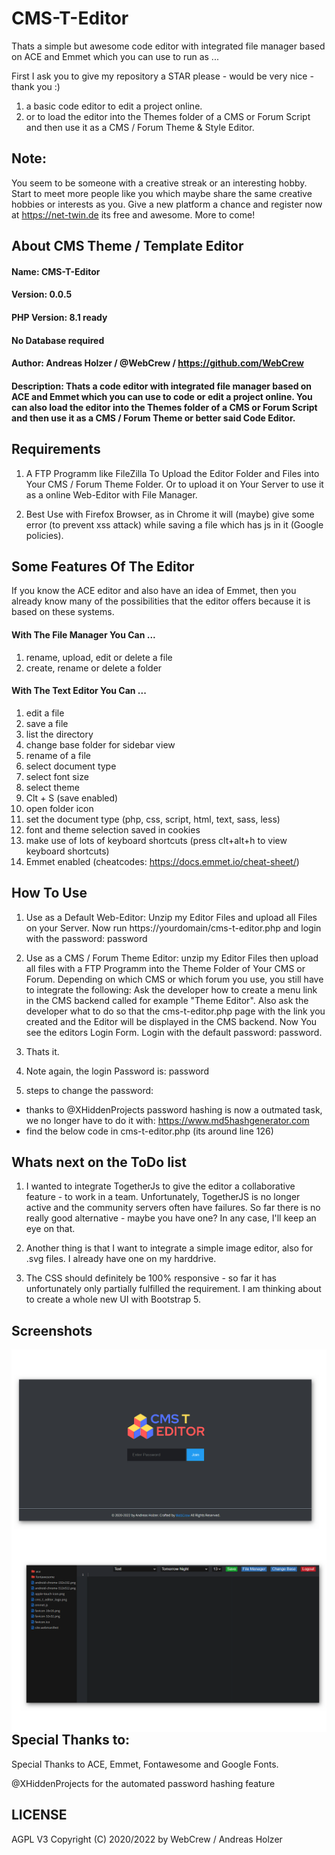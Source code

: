 # CMS-T-Editor


Thats a simple but awesome code editor with integrated file manager based on ACE and Emmet which you can use to run as ...

First I ask you to give my repository a STAR please - would be very nice - thank you :)

1. a basic code editor to edit a project online. 
2. or to load the editor into the Themes folder of a CMS or Forum Script and then use it as a CMS / Forum 
Theme & Style Editor.



## Note:

You seem to be someone with a creative streak or an interesting hobby. Start to meet more people like you which maybe share the same creative hobbies or interests as you. Give a new platform a chance and register now at https://net-twin.de its free and awesome. More to come!


## About CMS Theme / Template Editor
#### Name: CMS-T-Editor
#### Version: 0.0.5
#### PHP Version: 8.1 ready
#### No Database required
#### Author:  Andreas Holzer / @WebCrew / https://github.com/WebCrew
#### Description: Thats a code editor with integrated file manager based on ACE and Emmet which you can use to code or edit a project online. You can also load the editor into the Themes folder of a CMS or Forum Script and then use it as a CMS / Forum Theme or better said Code Editor.



## Requirements

1. A FTP Programm like FileZilla To Upload the Editor Folder and Files into Your CMS / Forum Theme Folder. Or to upload it on Your Server to use it as a online Web-Editor with File Manager.
	
2. Best Use with Firefox Browser, as in Chrome it will (maybe) give some error (to prevent xss attack) while saving a file which has js in it (Google policies).



## Some Features Of The Editor

If you know the ACE editor and also have an idea of Emmet, then you already know many of the possibilities that the editor offers because it is based on these systems. 



#### With The File Manager You Can ...

1. rename, upload, edit or delete a file
2. create, rename or delete a folder



#### With The Text Editor You Can ...

1. edit a file
2. save a file
3. list the directory
4. change base folder for sidebar view
5. rename of a file
6. select document type
7. select font size
8. select theme
9. Clt + S (save enabled)
10. open folder icon
11. set the document type (php, css, script, html, text, sass, less)
12. font and theme selection saved in cookies
13. make use of lots of keyboard shortcuts (press clt+alt+h to view keyboard shortcuts)
14. Emmet enabled (cheatcodes: https://docs.emmet.io/cheat-sheet/)



## How To Use

1. Use as a Default Web-Editor: Unzip my Editor Files and upload all Files on your Server. Now run https://yourdomain/cms-t-editor.php and login with the password: password
	
2. Use as a CMS / Forum Theme Editor: unzip my Editor Files then upload all files with a FTP Programm into the Theme Folder of Your CMS or Forum. Depending on which CMS or which forum you use, you still have to integrate the following: Ask the developer how to create a menu link in the CMS backend called for example "Theme Editor". Also ask the developer what to do so that the cms-t-editor.php page with the link you created and the Editor will be displayed in the CMS backend. Now You see the editors Login Form. Login with the default password: password.

3. Thats it.
	
4. Note again, the login Password is: password
	
5. steps to change the password:
- thanks to @XHiddenProjects password hashing is now a outmated task, we no longer have to do it with: https://www.md5hashgenerator.com
- find the below code in cms-t-editor.php  (its around line 126)



	   
## Whats next on the ToDo list

1. I wanted to integrate TogetherJs to give the editor a collaborative feature - to work in a team. Unfortunately, TogetherJS is no longer active and the community servers often have failures. So far there is no really good alternative - maybe you have one? In any case, I'll keep an eye on that.

2. Another thing is that I want to integrate a simple image editor, also for .svg files. I already have one on my harddrive.
    
3. The CSS should definitely be 100% responsive - so far it has unfortunately only partially fulfilled the requirement. I am thinking about to create a whole new UI with Bootstrap 5.




## Screenshots

<a href="https://net-twin.de">
    <img src="https://github.com/WebCrew/All-purpose-CMS-theme-editor/blob/main/screens/login.png?raw=true" alt="Screenshot Login"
         title="Editor - Login View" align="left" />
</a>

<a href="https://net-twin.de">
    <img src="https://github.com/WebCrew/All-purpose-CMS-theme-editor/blob/main/screens/editor.png?raw=true" alt="Screenshot Editor"
         title="Editor View" align="left" />
</a>

***


## Special Thanks to:

Special Thanks to ACE, Emmet, Fontawesome and Google Fonts. 

@XHiddenProjects for the automated password hashing feature



## LICENSE

AGPL V3
Copyright (C) 2020/2022 by WebCrew / Andreas Holzer
